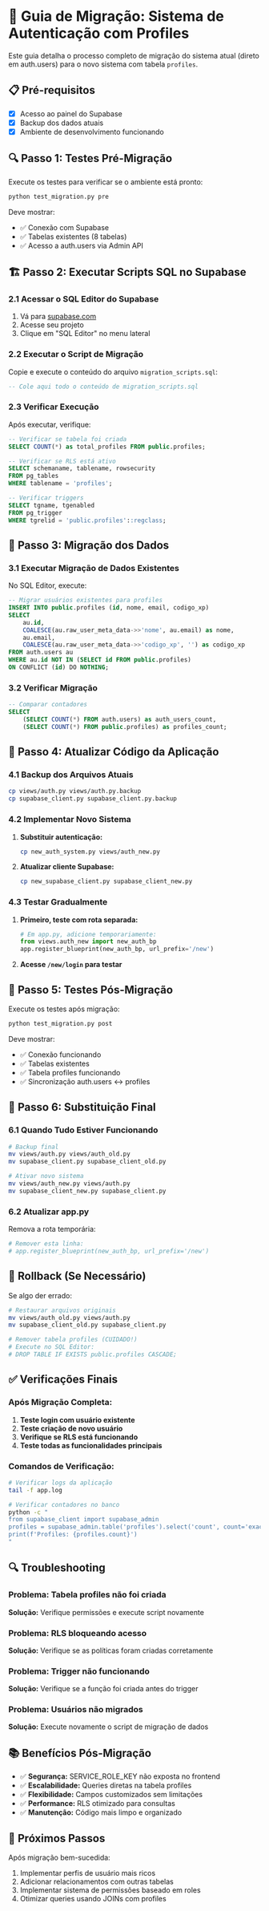# 🚀 Guia de Migração: Sistema de Autenticação com Profiles

Este guia detalha o processo completo de migração do sistema atual (direto em auth.users) para o novo sistema com tabela `profiles`.

## 📋 Pré-requisitos

- [x] Acesso ao painel do Supabase
- [x] Backup dos dados atuais
- [x] Ambiente de desenvolvimento funcionando

## 🔍 Passo 1: Testes Pré-Migração

Execute os testes para verificar se o ambiente está pronto:

```bash
python test_migration.py pre
```

Deve mostrar:
- ✅ Conexão com Supabase
- ✅ Tabelas existentes (8 tabelas)
- ✅ Acesso a auth.users via Admin API

## 🏗️ Passo 2: Executar Scripts SQL no Supabase

### 2.1 Acessar o SQL Editor do Supabase

1. Vá para [supabase.com](https://supabase.com)
2. Acesse seu projeto
3. Clique em "SQL Editor" no menu lateral

### 2.2 Executar o Script de Migração

Copie e execute o conteúdo do arquivo `migration_scripts.sql`:

```sql
-- Cole aqui todo o conteúdo de migration_scripts.sql
```

### 2.3 Verificar Execução

Após executar, verifique:

```sql
-- Verificar se tabela foi criada
SELECT COUNT(*) as total_profiles FROM public.profiles;

-- Verificar se RLS está ativo
SELECT schemaname, tablename, rowsecurity
FROM pg_tables
WHERE tablename = 'profiles';

-- Verificar triggers
SELECT tgname, tgenabled
FROM pg_trigger
WHERE tgrelid = 'public.profiles'::regclass;
```

## 🔄 Passo 3: Migração dos Dados

### 3.1 Executar Migração de Dados Existentes

No SQL Editor, execute:

```sql
-- Migrar usuários existentes para profiles
INSERT INTO public.profiles (id, nome, email, codigo_xp)
SELECT
    au.id,
    COALESCE(au.raw_user_meta_data->>'nome', au.email) as nome,
    au.email,
    COALESCE(au.raw_user_meta_data->>'codigo_xp', '') as codigo_xp
FROM auth.users au
WHERE au.id NOT IN (SELECT id FROM public.profiles)
ON CONFLICT (id) DO NOTHING;
```

### 3.2 Verificar Migração

```sql
-- Comparar contadores
SELECT
    (SELECT COUNT(*) FROM auth.users) as auth_users_count,
    (SELECT COUNT(*) FROM public.profiles) as profiles_count;
```

## 🔧 Passo 4: Atualizar Código da Aplicação

### 4.1 Backup dos Arquivos Atuais

```bash
cp views/auth.py views/auth.py.backup
cp supabase_client.py supabase_client.py.backup
```

### 4.2 Implementar Novo Sistema

1. **Substituir autenticação:**
   ```bash
   cp new_auth_system.py views/auth_new.py
   ```

2. **Atualizar cliente Supabase:**
   ```bash
   cp new_supabase_client.py supabase_client_new.py
   ```

### 4.3 Testar Gradualmente

1. **Primeiro, teste com rota separada:**
   ```python
   # Em app.py, adicione temporariamente:
   from views.auth_new import new_auth_bp
   app.register_blueprint(new_auth_bp, url_prefix='/new')
   ```

2. **Acesse `/new/login` para testar**

## 🧪 Passo 5: Testes Pós-Migração

Execute os testes após migração:

```bash
python test_migration.py post
```

Deve mostrar:
- ✅ Conexão funcionando
- ✅ Tabelas existentes
- ✅ Tabela profiles funcionando
- ✅ Sincronização auth.users ↔ profiles

## 🔄 Passo 6: Substituição Final

### 6.1 Quando Tudo Estiver Funcionando

```bash
# Backup final
mv views/auth.py views/auth_old.py
mv supabase_client.py supabase_client_old.py

# Ativar novo sistema
mv views/auth_new.py views/auth.py
mv supabase_client_new.py supabase_client.py
```

### 6.2 Atualizar app.py

Remova a rota temporária:

```python
# Remover esta linha:
# app.register_blueprint(new_auth_bp, url_prefix='/new')
```

## 🚨 Rollback (Se Necessário)

Se algo der errado:

```bash
# Restaurar arquivos originais
mv views/auth_old.py views/auth.py
mv supabase_client_old.py supabase_client.py

# Remover tabela profiles (CUIDADO!)
# Execute no SQL Editor:
# DROP TABLE IF EXISTS public.profiles CASCADE;
```

## ✅ Verificações Finais

### Após Migração Completa:

1. **Teste login com usuário existente**
2. **Teste criação de novo usuário**
3. **Verifique se RLS está funcionando**
4. **Teste todas as funcionalidades principais**

### Comandos de Verificação:

```bash
# Verificar logs da aplicação
tail -f app.log

# Verificar contadores no banco
python -c "
from supabase_client import supabase_admin
profiles = supabase_admin.table('profiles').select('count', count='exact').execute()
print(f'Profiles: {profiles.count}')
"
```

## 🔍 Troubleshooting

### Problema: Tabela profiles não foi criada
**Solução:** Verifique permissões e execute script novamente

### Problema: RLS bloqueando acesso
**Solução:** Verifique se as políticas foram criadas corretamente

### Problema: Trigger não funcionando
**Solução:** Verifique se a função foi criada antes do trigger

### Problema: Usuários não migrados
**Solução:** Execute novamente o script de migração de dados

## 📚 Benefícios Pós-Migração

- ✅ **Segurança:** SERVICE_ROLE_KEY não exposta no frontend
- ✅ **Escalabilidade:** Queries diretas na tabela profiles
- ✅ **Flexibilidade:** Campos customizados sem limitações
- ✅ **Performance:** RLS otimizado para consultas
- ✅ **Manutenção:** Código mais limpo e organizado

## 🎯 Próximos Passos

Após migração bem-sucedida:

1. Implementar perfis de usuário mais ricos
2. Adicionar relacionamentos com outras tabelas
3. Implementar sistema de permissões baseado em roles
4. Otimizar queries usando JOINs com profiles